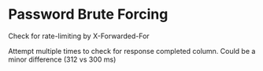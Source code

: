 # Password Brute Forcing

Check for rate-limiting by X-Forwarded-For

Attempt multiple times to check for response completed column. Could be a minor difference (312 vs 300 ms)
